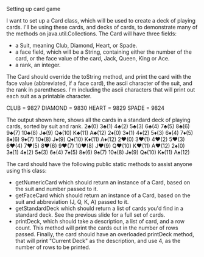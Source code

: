 Setting up card game

I want to set up a Card class, which will be used to create a deck of playing cards.
I'll be using these cards, and decks of cards, to demonstrate many of the methods on java.util.Collections.
The Card will have three fields:
- a Suit, meaning Club, Diamond, Heart, or Spade.  
- a face field, which will be a String, containing either the number of the card, or the face value of the card, Jack, Queen, King or Ace.
- a rank, an integer.

The Card should override the toString method, and print the card with the face value (abbreviated, if a face card), the ascii character of the suit, and the rank in parentheses.
I'm including the ascii characters that will print out each suit as a printable character.

CLUB = 9827
DIAMOND = 9830
HEART = 9829
SPADE = 9824

The output shown here, shows all the cards in a standard deck of playing cards, sorted by suit and rank.
2♣(0) 3♣(1) 4♣(2) 5♣(3) 6♣(4) 7♣(5) 8♣(6) 9♣(7) 10♣(8) J♣(9) Q♣(10) K♣(11) A♣(12) 
2♦(0) 3♦(1) 4♦(2) 5♦(3) 6♦(4) 7♦(5) 8♦(6) 9♦(7) 10♦(8) J♦(9) Q♦(10) K♦(11) A♦(12) 
2♥(0) 3♥(1) 4♥(2) 5♥(3) 6♥(4) 7♥(5) 8♥(6) 9♥(7) 10♥(8) J♥(9) Q♥(10) K♥(11) A♥(12) 
2♠(0) 3♠(1) 4♠(2) 5♠(3) 6♠(4) 7♠(5) 8♠(6) 9♠(7) 10♠(8) J♠(9) Q♠(10) K♠(11) A♠(12) 


The card should have the following public static methods to assist anyone using this class:
- getNumericCard which should return an instance of a Card, based on the suit and number passed to it.
- getFaceCard which should return an instance of a Card, based on the suit and abbreviation (J, Q, K, A) passed to it.
- getStandardDeck which should return a list of cards you'd find in a standard deck. See the previous slide for a full set of cards.
- printDeck, which should take a description, a list of card, and a row count.  This method will print the cards out in the number of rows passed.
Finally, the card should have an overloaded printDeck method, that will print "Current Deck" as the description, and use 4, as the number of rows to be printed.




